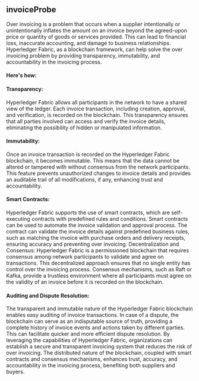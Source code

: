 ## invoiceProbe

Over invoicing is a problem that occurs when a supplier intentionally or unintentionally inflates the amount on an invoice beyond the agreed-upon price or quantity of goods or services provided. This can lead to financial loss, inaccurate accounting, and damage to business relationships.
Hyperledger Fabric, as a blockchain framework, can help solve the over invoicing problem by providing transparency, immutability, and accountability in the invoicing process. 
#### Here's how:
#### Transparency: 
Hyperledger Fabric allows all participants in the network to have a shared view of the ledger. Each invoice transaction, including creation, approval, and verification, is recorded on the blockchain. This transparency ensures that all parties involved can access and verify the invoice details, eliminating the possibility of hidden or manipulated information.
#### Immutability: 
Once an invoice transaction is recorded on the Hyperledger Fabric blockchain, it becomes immutable. This means that the data cannot be altered or tampered with without consensus from the network participants. This feature prevents unauthorized changes to invoice details and provides an auditable trail of all modifications, if any, enhancing trust and accountability.
####  Smart Contracts: 
Hyperledger Fabric supports the use of smart contracts, which are self-executing contracts with predefined rules and conditions. Smart contracts can be used to automate the invoice validation and approval process. The contract can validate the invoice details against predefined business rules, such as matching the invoice with purchase orders and delivery receipts, ensuring accuracy and preventing over invoicing.
Decentralization and Consensus: Hyperledger Fabric is a permissioned blockchain that requires consensus among network participants to validate and agree on transactions. This decentralized approach ensures that no single entity has control over the invoicing process. Consensus mechanisms, such as Raft or Kafka, provide a trustless environment where all participants must agree on the validity of an invoice before it is recorded on the blockchain.
#### Auditing and Dispute Resolution: 
The transparent and immutable nature of the Hyperledger Fabric blockchain enables easy auditing of invoice transactions. In case of a dispute, the blockchain can serve as an indisputable source of truth, providing a complete history of invoice events and actions taken by different parties. This can facilitate quicker and more efficient dispute resolution.
By leveraging the capabilities of Hyperledger Fabric, organizations can establish a secure and transparent invoicing system that reduces the risk of over invoicing. The distributed nature of the blockchain, coupled with smart contracts and consensus mechanisms, enhances trust, accuracy, and accountability in the invoicing process, benefiting both suppliers and buyers.
